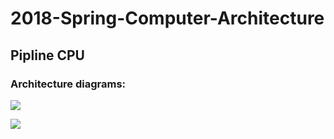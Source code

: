 # 2018-Spring-Computer-Architecture

## Pipline CPU
### Architecture diagrams: 
![](https://i.imgur.com/Kt8j3pP.png)

![](https://i.imgur.com/2Dn1lYs.png)

